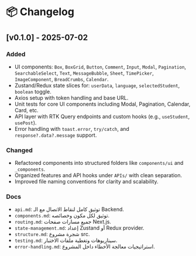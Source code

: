 # 📦 Changelog

## [v0.1.0] - 2025-07-02

### Added
- UI components: `Box`, `BoxGrid`, `Button`, `Comment`, `Input`, `Modal`, `Pagination`, `SearchableSelect`, `Text`, `MessageBubble`, `Sheet`, `TimePicker`, `ImageComponent`, `BreadCrumbs`, `Calendar`.
- Zustand/Redux state slices for: `userData`, `language`, `selectedStudent`, `boolean` toggle.
- Axios setup with token handling and base URL.
- Unit tests for core UI components including Modal, Pagination, Calendar, Card, etc.
- API layer with RTK Query endpoints and custom hooks (e.g., `useStudent`, `usePost`).
- Error handling with `toast.error`, `try/catch`, and `response?.data?.message` support.

### Changed
- Refactored components into structured folders like `components/ui` and `_components`.
- Organized features and API hooks under `APIs/` with clean separation.
- Improved file naming conventions for clarity and scalability.

### Docs
- `api.md`: توثيق كامل لنقاط الاتصال مع الـ Backend.
- `components.md`: توثيق لكل مكون وخصائصه.
- `routing.md`: جميع مسارات صفحات Next.js.
- `state-management.md`: إعداد Zustand أو Redux provider.
- `structure.md`: شجرة مشروع src.
- `testing.md`: سيناريوهات وتغطية ملفات الاختبار.
- `error-handling.md`: استراتيجيات معالجة الأخطاء داخل المشروع.
